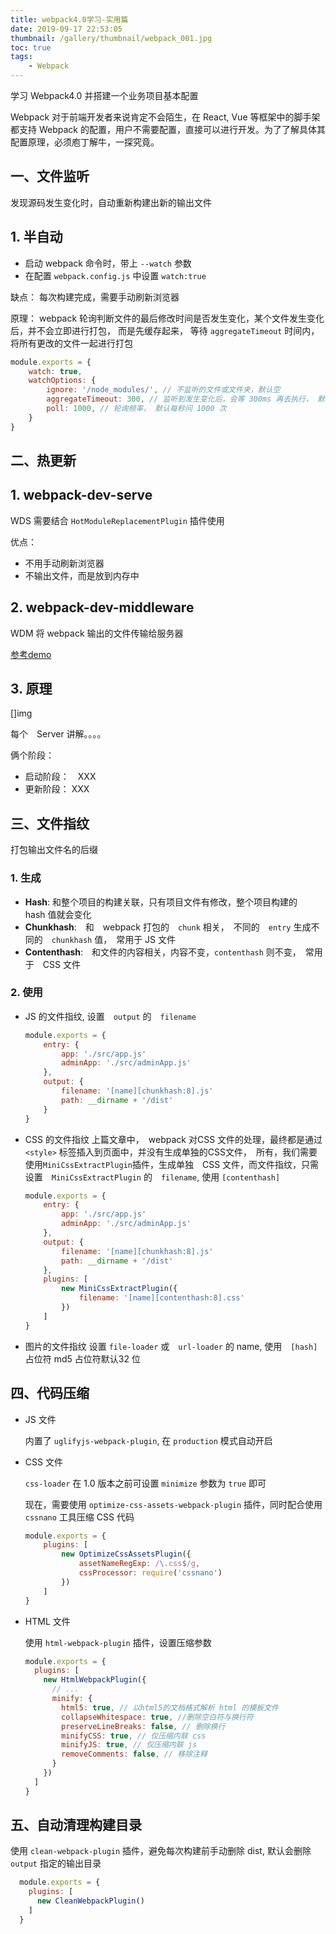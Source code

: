 ```yaml
---
title: webpack4.0学习-实用篇
date: 2019-09-17 22:53:05
thumbnail: /gallery/thumbnail/webpack_001.jpg
toc: true
tags:
    - Webpack
---
```

学习 Webpack4.0 并搭建一个业务项目基本配置

<!-- more -->
Webpack 对于前端开发者来说肯定不会陌生，在 React, Vue 等框架中的脚手架都支持 Webpack 的配置，用户不需要配置，直接可以进行开发。为了了解具体其配置原理，必须庖丁解牛，一探究竟。

## 一、文件监听
发现源码发生变化时，自动重新构建出新的输出文件

## 1. 半自动
- 启动 webpack 命令时，带上 `--watch` 参数
- 在配置 `webpack.config.js` 中设置 `watch:true`

缺点： 每次构建完成，需要手动刷新浏览器

原理： webpack 轮询判断文件的最后修改时间是否发生变化，某个文件发生变化后，并不会立即进行打包， 而是先缓存起来， 等待 `aggregateTimeout` 时间内，将所有更改的文件一起进行打包

```js
module.exports = {
    watch: true,
    watchOptions: {
        ignore: '/node_modules/', // 不监听的文件或文件夹，默认空
        aggregateTimeout: 300, // 监听到发生变化后，会等 300ms 再去执行， 默认300ms
        poll: 1000, // 轮询频率， 默认每秒问 1000 次
    }
}

```
## 二、热更新

## 1. webpack-dev-serve

WDS 需要结合 `HotModuleReplacementPlugin` 插件使用

优点： 
  - 不用手动刷新浏览器
  - 不输出文件，而是放到内存中
  

## 2. webpack-dev-middleware

WDM 将 webpack 输出的文件传输给服务器

[参考demo]()

## 3. 原理

[]img

每个　Server 讲解。。。。

俩个阶段： 
 - 启动阶段：　XXX
 - 更新阶段：  XXX

## 三、文件指纹

打包输出文件名的后缀

### 1. 生成
- **Hash**: 和整个项目的构建关联，只有项目文件有修改，整个项目构建的　hash 值就会变化
- **Chunkhash**:　和　webpack 打包的　`chunk` 相关，　不同的　`entry` 生成不同的　`chunkhash` 值，　常用于 JS 文件
- **Contenthash**:　和文件的内容相关，内容不变，`contenthash` 则不变，　常用于　CSS 文件

### 2. 使用
- JS 的文件指纹, 设置　`output` 的　`filename`
    ```js
    module.exports = {
        entry: {
            app: './src/app.js'
            adminApp: './src/adminApp.js'
        },
        output: {
            filename: '[name][chunkhash:8].js'
            path: __dirname + '/dist'
        }
    }
    ```

- CSS 的文件指纹
上篇文章中，　webpack 对CSS 文件的处理，最终都是通过`<style>` 标签插入到页面中，并没有生成单独的CSS文件，　所有，我们需要使用`MiniCssExtractPlugin`插件，生成单独　CSS 文件，而文件指纹，只需设置　`MiniCssExtractPlugin` 的　`filename`, 使用 `[contenthash]`

    ```js
    module.exports = {
        entry: {
            app: './src/app.js'
            adminApp: './src/adminApp.js'
        },
        output: {
            filename: '[name][chunkhash:8].js'
            path: __dirname + '/dist'
        },
        plugins: [
            new MiniCssExtractPlugin({
                filename: '[name][contenthash:8].css'
            })
        ]
    }
    ```

- 图片的文件指纹
设置 `file-loader` 或　`url-loader` 的 name, 使用　`[hash]` 占位符
md5 占位符默认32 位

## 四、代码压缩
- JS 文件
    
    内置了 `uglifyjs-webpack-plugin`,  在 `production` 模式自动开启

- CSS 文件
    
    `css-loader` 在 1.0 版本之前可设置 `minimize` 参数为 `true` 即可

    现在，需要使用 `optimize-css-assets-webpack-plugin` 插件，同时配合使用 `cssnano` 工具压缩 CSS 代码

    ```js
    module.exports = {
        plugins: [
            new OptimizeCssAssetsPlugin({
                assetNameRegExp: /\.css$/g,
                cssProcessor: require('cssnano')
            })
        ]
    }
    ```
- HTML 文件
  
  使用 `html-webpack-plugin` 插件，设置压缩参数
  ```js
  module.exports = {
    plugins: [
      new HtmlWebpackPlugin({
        // ...
        minify: {
          html5: true, // 以html5的文档格式解析 html 的模板文件
          collapseWhitespace: true, //删除空白符与换行符
          preserveLineBreaks: false, // 删除换行
          minifyCSS: true, // 仅压缩内联 css
          minifyJS: true, // 仅压缩内联 js
          removeComments: false, // 移除注释
        }
      })
    ]
  }
  ```

## 五、自动清理构建目录

使用 `clean-webpack-plugin` 插件，避免每次构建前手动删除 dist, 默认会删除 `output` 指定的输出目录

```js
  module.exports = {
    plugins: [
      new CleanWebpackPlugin()
    ]
  }
```



